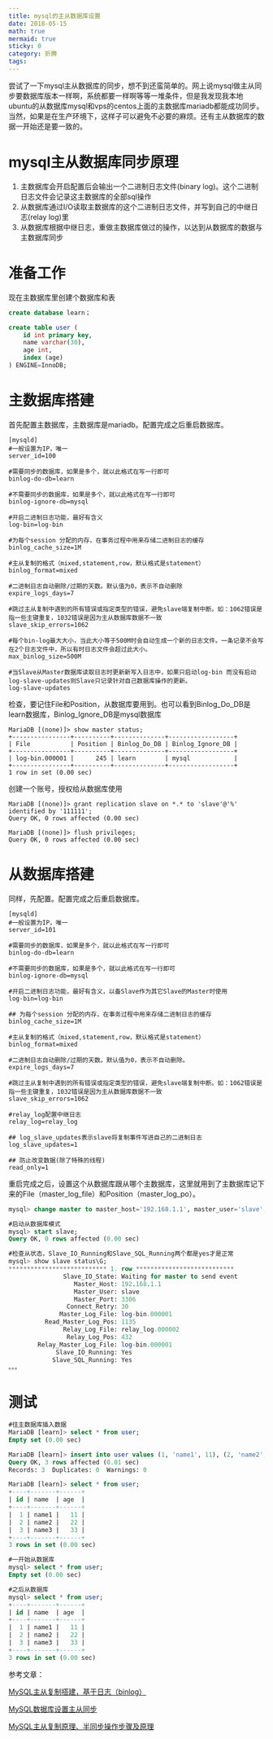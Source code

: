 ```yaml
---
title: mysql的主从数据库设置
date: 2018-05-15
math: true
mermaid: true
sticky: 0
category: 折腾
tags:
---
```


尝试了一下mysql主从数据库的同步，想不到还蛮简单的。网上说mysql做主从同步要数据库版本一样啊，系统都要一样啊等等一堆条件，但是我发现我本地ubuntu的从数据库mysql和vps的centos上面的主数据库mariadb都能成功同步。当然，如果是在生产环境下，这样子可以避免不必要的麻烦。还有主从数据库的数据一开始还是要一致的。

# mysql主从数据库同步原理
1. 主数据库会开启配置后会输出一个二进制日志文件(binary log)。这个二进制日志文件会记录这主数据库的全部sql操作
2. 从数据库通过I/O读取主数据库的这个二进制日志文件，并写到自己的中继日志(relay log)里
3. 从数据库根据中继日志，重做主数据库做过的操作，以达到从数据库的数据与主数据库同步

# 准备工作
现在主数据库里创建个数据库和表
```sql
create database learn；

create table user (
    id int primary key,
    name varchar(30),
    age int,
    index (age)
) ENGINE=InnoDB;
```

# 主数据库搭建
首先配置主数据库，主数据库是mariadb。配置完成之后重启数据库。
```
[mysqld]
#一般设置为IP，唯一
server_id=100

#需要同步的数据库，如果是多个，就以此格式在写一行即可
binlog-do-db=learn

#不需要同步的数据库，如果是多个，就以此格式在写一行即可
binlog-ignore-db=mysql

#开启二进制日志功能，最好有含义
log-bin=log-bin

#为每个session 分配的内存，在事务过程中用来存储二进制日志的缓存
binlog_cache_size=1M

#主从复制的格式（mixed,statement,row，默认格式是statement）
binlog_format=mixed

#二进制日志自动删除/过期的天数。默认值为0，表示不自动删除
expire_logs_days=7

#跳过主从复制中遇到的所有错误或指定类型的错误，避免slave端复制中断。如：1062错误是指一些主键重复，1032错误是因为主从数据库数据不一致
slave_skip_errors=1062

#每个bin-log最大大小，当此大小等于500M时会自动生成一个新的日志文件。一条记录不会写在2个日志文件中，所以有时日志文件会超过此大小。
max_binlog_size=500M

#当Slave从Master数据库读取日志时更新新写入日志中，如果只启动log-bin 而没有启动log-slave-updates则Slave只记录针对自己数据库操作的更新。
log-slave-updates
```
检查，要记住File和Position，从数据库要用到。也可以看到Binlog_Do_DB是learn数据库，Binlog_Ignore_DB是mysql数据库
```
MariaDB [(none)]> show master status;
+----------------+----------+--------------+------------------+
| File           | Position | Binlog_Do_DB | Binlog_Ignore_DB |
+----------------+----------+--------------+------------------+
| log-bin.000001 |      245 | learn        | mysql            |
+----------------+----------+--------------+------------------+
1 row in set (0.00 sec)
```
创建一个账号，授权给从数据库使用
```
MariaDB [(none)]> grant replication slave on *.* to 'slave'@'%' identified by '111111';
Query OK, 0 rows affected (0.00 sec)

MariaDB [(none)]> flush privileges;
Query OK, 0 rows affected (0.00 sec)
```

# 从数据库搭建
同样，先配置。配置完成之后重启数据库。
```
[mysqld]
#一般设置为IP，唯一
server_id=101

#需要同步的数据库，如果是多个，就以此格式在写一行即可
binlog-do-db=learn

#不需要同步的数据库，如果是多个，就以此格式在写一行即可
binlog-ignore-db=mysql

#开启二进制日志功能，最好有含义，以备Slave作为其它Slave的Master时使用
log-bin=log-bin

## 为每个session 分配的内存，在事务过程中用来存储二进制日志的缓存
binlog_cache_size=1M

#主从复制的格式（mixed,statement,row，默认格式是statement）
binlog_format=mixed

#二进制日志自动删除/过期的天数。默认值为0，表示不自动删除。
expire_logs_days=7

#跳过主从复制中遇到的所有错误或指定类型的错误，避免slave端复制中断。如：1062错误是指一些主键重复，1032错误是因为主从数据库数据不一致
slave_skip_errors=1062

#relay_log配置中继日志
relay_log=relay_log

## log_slave_updates表示slave将复制事件写进自己的二进制日志
log_slave_updates=1

## 防止改变数据(除了特殊的线程)
read_only=1
```

重启完成之后，设置这个从数据库跟从哪个主数据库，这里就用到了主数据库记下来的File（master_log_file）和Position（master_log_po）。
```sql
mysql> change master to master_host='192.168.1.1', master_user='slave', master_password='111111', master_port=3306, master_log_file='log-bin.000001', master_log_pos=245, master_connect_retry=30;

#启动从数据库模式
mysql> start slave;
Query OK, 0 rows affected (0.00 sec)

#检查从状态，Slave_IO_Running和Slave_SQL_Running两个都是yes才是正常
mysql> show slave status\G;
*************************** 1. row ***************************
               Slave_IO_State: Waiting for master to send event
                  Master_Host: 192.168.1.1
                  Master_User: slave
                  Master_Port: 3306
                Connect_Retry: 30
              Master_Log_File: log-bin.000001
          Read_Master_Log_Pos: 1135
               Relay_Log_File: relay_log.000002
                Relay_Log_Pos: 432
        Relay_Master_Log_File: log-bin.000001
             Slave_IO_Running: Yes
            Slave_SQL_Running: Yes
。。。
```

# 测试
```sql
#往主数据库插入数据
MariaDB [learn]> select * from user;
Empty set (0.00 sec)

MariaDB [learn]> insert into user values (1, 'name1', 11), (2, 'name2', 22), (3, 'name3', 33);
Query OK, 3 rows affected (0.01 sec)
Records: 3  Duplicates: 0  Warnings: 0

MariaDB [learn]> select * from user;
+----+-------+------+
| id | name  | age  |
+----+-------+------+
|  1 | name1 |   11 |
|  2 | name2 |   22 |
|  3 | name3 |   33 |
+----+-------+------+
3 rows in set (0.00 sec)

#一开始从数据库
mysql> select * from user;
Empty set (0.00 sec)

#之后从数据库
mysql> select * from user;
+----+-------+------+
| id | name  | age  |
+----+-------+------+
|  1 | name1 |   11 |
|  2 | name2 |   22 |
|  3 | name3 |   33 |
+----+-------+------+
3 rows in set (0.00 sec)
```

参考文章：

[MySQL主从复制搭建，基于日志（binlog）](http://raye.wang/2017/04/14/mysqlzhu-cong-fu-zhi-da-jian-ji-yu-ri-zhi-binlog/ "MySQL主从复制搭建，基于日志（binlog）")

[MySQL数据库设置主从同步](https://blog.csdn.net/u013372487/article/details/51658692 "MySQL数据库设置主从同步")

[MySQL主从复制原理、半同步操作步骤及原理](https://blog.csdn.net/abcdocker/article/details/71249760 "MySQL主从复制原理、半同步操作步骤及原理")